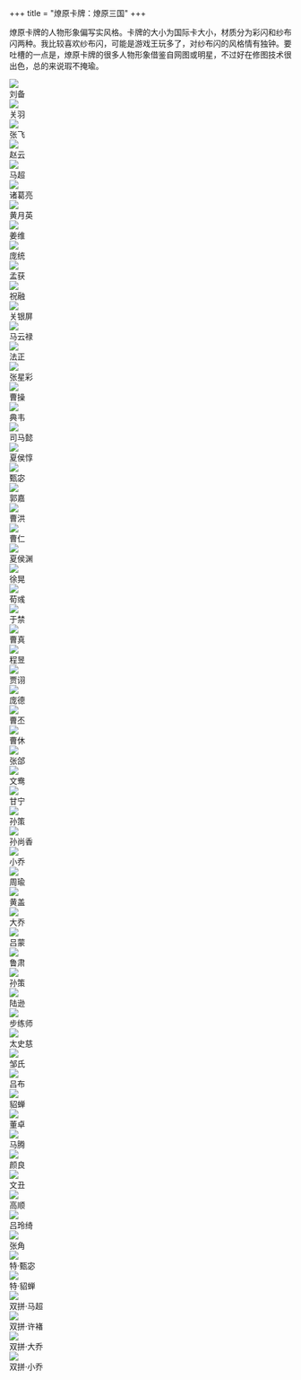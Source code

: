 +++
title = "燎原卡牌：燎原三国"
+++

燎原卡牌的人物形象偏写实风格。卡牌的大小为国际卡大小，材质分为彩闪和纱布闪两种。我比较喜欢纱布闪，可能是游戏王玩多了，对纱布闪的风格情有独钟。要吐槽的一点是，燎原卡牌的很多人物形象借鉴自网图或明星，不过好在修图技术很出色，总的来说瑕不掩瑜。

<div class="mycard-grid">
    <div class="mycard-grid-container">
        <div class="mycard-grid-top">
            <img class="mycard-poster" src="https://guanqr-com.oss-cn-hangzhou.aliyuncs.com/images/cards/liaoyuan-sanguo-liubei.jpg" />
        </div>
        <div class="mycard-grid-bottom">
            <div class="mycard-name">刘备</div>
        </div>
    </div>
    <div class="mycard-grid-container">
        <div class="mycard-grid-top">
            <img class="mycard-poster" src="https://guanqr-com.oss-cn-hangzhou.aliyuncs.com/images/cards/liaoyuan-sanguo-guanyu.jpg" />
        </div>
        <div class="mycard-grid-bottom">
            <div class="mycard-name">关羽</div>
        </div>
    </div>
    <div class="mycard-grid-container">
        <div class="mycard-grid-top">
            <img class="mycard-poster" src="https://guanqr-com.oss-cn-hangzhou.aliyuncs.com/images/cards/liaoyuan-sanguo-zhangfei.jpg" />
        </div>
        <div class="mycard-grid-bottom">
            <div class="mycard-name">张飞</div>
        </div>
    </div>
    <div class="mycard-grid-container">
        <div class="mycard-grid-top">
            <img class="mycard-poster" src="https://guanqr-com.oss-cn-hangzhou.aliyuncs.com/images/cards/liaoyuan-sanguo-zhaoyun.jpg" />
        </div>
        <div class="mycard-grid-bottom">
            <div class="mycard-name">赵云</div>
        </div>
    </div>
    <div class="mycard-grid-container">
        <div class="mycard-grid-top">
            <img class="mycard-poster" src="https://guanqr-com.oss-cn-hangzhou.aliyuncs.com/images/cards/liaoyuan-sanguo-machao.jpg" />
        </div>
        <div class="mycard-grid-bottom">
            <div class="mycard-name">马超</div>
        </div>
    </div>
    <div class="mycard-grid-container">
        <div class="mycard-grid-top">
            <img class="mycard-poster" src="https://guanqr-com.oss-cn-hangzhou.aliyuncs.com/images/cards/liaoyuan-sanguo-zhugeliang.jpg" />
        </div>
        <div class="mycard-grid-bottom">
            <div class="mycard-name">诸葛亮</div>
        </div>
    </div>
    <div class="mycard-grid-container">
        <div class="mycard-grid-top">
            <img class="mycard-poster" src="https://guanqr-com.oss-cn-hangzhou.aliyuncs.com/images/cards/liaoyuan-sanguo-huangyueying.jpg" />
        </div>
        <div class="mycard-grid-bottom">
            <div class="mycard-name">黄月英</div>
        </div>
    </div>
    <div class="mycard-grid-container">
        <div class="mycard-grid-top">
            <img class="mycard-poster" src="https://guanqr-com.oss-cn-hangzhou.aliyuncs.com/images/cards/liaoyuan-sanguo-jiangwei.jpg" />
        </div>
        <div class="mycard-grid-bottom">
            <div class="mycard-name">姜维</div>
        </div>
    </div>
    <div class="mycard-grid-container">
        <div class="mycard-grid-top">
            <img class="mycard-poster" src="https://guanqr-com.oss-cn-hangzhou.aliyuncs.com/images/cards/liaoyuan-sanguo-pangtong.jpg" />
        </div>
        <div class="mycard-grid-bottom">
            <div class="mycard-name">庞统</div>
        </div>
    </div>
    <div class="mycard-grid-container">
        <div class="mycard-grid-top">
            <img class="mycard-poster" src="https://guanqr-com.oss-cn-hangzhou.aliyuncs.com/images/cards/liaoyuan-sanguo-menghuo.jpg" />
        </div>
        <div class="mycard-grid-bottom">
            <div class="mycard-name">孟获</div>
        </div>
    </div>
    <div class="mycard-grid-container">
        <div class="mycard-grid-top">
            <img class="mycard-poster" src="https://guanqr-com.oss-cn-hangzhou.aliyuncs.com/images/cards/liaoyuan-sanguo-zhurong.jpg" />
        </div>
        <div class="mycard-grid-bottom">
            <div class="mycard-name">祝融</div>
        </div>
    </div>
    <div class="mycard-grid-container">
        <div class="mycard-grid-top">
            <img class="mycard-poster" src="https://guanqr-com.oss-cn-hangzhou.aliyuncs.com/images/cards/liaoyuan-sanguo-guanyinping.jpg" />
        </div>
        <div class="mycard-grid-bottom">
            <div class="mycard-name">关银屏</div>
        </div>
    </div>
    <div class="mycard-grid-container">
        <div class="mycard-grid-top">
            <img class="mycard-poster" src="https://guanqr-com.oss-cn-hangzhou.aliyuncs.com/images/cards/liaoyuan-sanguo-mayunlu.jpg" />
        </div>
        <div class="mycard-grid-bottom">
            <div class="mycard-name">马云禄</div>
        </div>
    </div>
    <div class="mycard-grid-container">
        <div class="mycard-grid-top">
            <img class="mycard-poster" src="https://guanqr-com.oss-cn-hangzhou.aliyuncs.com/images/cards/liaoyuan-sanguo-fazheng.jpg" />
        </div>
        <div class="mycard-grid-bottom">
            <div class="mycard-name">法正</div>
        </div>
    </div>
    <div class="mycard-grid-container">
        <div class="mycard-grid-top">
            <img class="mycard-poster" src="https://guanqr-com.oss-cn-hangzhou.aliyuncs.com/images/cards/liaoyuan-sanguo-zhangxingcai.jpg" />
        </div>
        <div class="mycard-grid-bottom">
            <div class="mycard-name">张星彩</div>
        </div>
    </div>
    <div class="mycard-grid-container">
        <div class="mycard-grid-top">
            <img class="mycard-poster" src="https://guanqr-com.oss-cn-hangzhou.aliyuncs.com/images/cards/liaoyuan-sanguo-caocao.jpg" />
        </div>
        <div class="mycard-grid-bottom">
            <div class="mycard-name">曹操</div>
        </div>
    </div>
    <div class="mycard-grid-container">
        <div class="mycard-grid-top">
            <img class="mycard-poster" src="https://guanqr-com.oss-cn-hangzhou.aliyuncs.com/images/cards/liaoyuan-sanguo-dianwei.jpg" />
        </div>
        <div class="mycard-grid-bottom">
            <div class="mycard-name">典韦</div>
        </div>
    </div>
    <div class="mycard-grid-container">
        <div class="mycard-grid-top">
            <img class="mycard-poster" src="https://guanqr-com.oss-cn-hangzhou.aliyuncs.com/images/cards/liaoyuan-sanguo-simayi.jpg" />
        </div>
        <div class="mycard-grid-bottom">
            <div class="mycard-name">司马懿</div>
        </div>
    </div>
    <div class="mycard-grid-container">
        <div class="mycard-grid-top">
            <img class="mycard-poster" src="https://guanqr-com.oss-cn-hangzhou.aliyuncs.com/images/cards/liaoyuan-sanguo-xiahoudun.jpg" />
        </div>
        <div class="mycard-grid-bottom">
            <div class="mycard-name">夏侯惇</div>
        </div>
    </div>
    <div class="mycard-grid-container">
        <div class="mycard-grid-top">
            <img class="mycard-poster" src="https://guanqr-com.oss-cn-hangzhou.aliyuncs.com/images/cards/liaoyuan-sanguo-zhenfu.jpg" />
        </div>
        <div class="mycard-grid-bottom">
            <div class="mycard-name">甄宓</div>
        </div>
    </div>
    <div class="mycard-grid-container">
        <div class="mycard-grid-top">
            <img class="mycard-poster" src="https://guanqr-com.oss-cn-hangzhou.aliyuncs.com/images/cards/liaoyuan-sanguo-guojia.jpg" />
        </div>
        <div class="mycard-grid-bottom">
            <div class="mycard-name">郭嘉</div>
        </div>
    </div>
    <div class="mycard-grid-container">
        <div class="mycard-grid-top">
            <img class="mycard-poster" src="https://guanqr-com.oss-cn-hangzhou.aliyuncs.com/images/cards/liaoyuan-sanguo-caohong.jpg" />
        </div>
        <div class="mycard-grid-bottom">
            <div class="mycard-name">曹洪</div>
        </div>
    </div>
    <div class="mycard-grid-container">
        <div class="mycard-grid-top">
            <img class="mycard-poster" src="https://guanqr-com.oss-cn-hangzhou.aliyuncs.com/images/cards/liaoyuan-sanguo-caoren.jpg" />
        </div>
        <div class="mycard-grid-bottom">
            <div class="mycard-name">曹仁</div>
        </div>
    </div>
    <div class="mycard-grid-container">
        <div class="mycard-grid-top">
            <img class="mycard-poster" src="https://guanqr-com.oss-cn-hangzhou.aliyuncs.com/images/cards/liaoyuan-sanguo-xiahouyuan.jpg" />
        </div>
        <div class="mycard-grid-bottom">
            <div class="mycard-name">夏侯渊</div>
        </div>
    </div>
    <div class="mycard-grid-container">
        <div class="mycard-grid-top">
            <img class="mycard-poster" src="https://guanqr-com.oss-cn-hangzhou.aliyuncs.com/images/cards/liaoyuan-sanguo-xuhuang.jpg" />
        </div>
        <div class="mycard-grid-bottom">
            <div class="mycard-name">徐晃</div>
        </div>
    </div>
    <div class="mycard-grid-container">
        <div class="mycard-grid-top">
            <img class="mycard-poster" src="https://guanqr-com.oss-cn-hangzhou.aliyuncs.com/images/cards/liaoyuan-sanguo-xunyu.jpg" />
        </div>
        <div class="mycard-grid-bottom">
            <div class="mycard-name">荀彧</div>
        </div>
    </div>
    <div class="mycard-grid-container">
        <div class="mycard-grid-top">
            <img class="mycard-poster" src="https://guanqr-com.oss-cn-hangzhou.aliyuncs.com/images/cards/liaoyuan-sanguo-yujin.jpg" />
        </div>
        <div class="mycard-grid-bottom">
            <div class="mycard-name">于禁</div>
        </div>
    </div>
    <div class="mycard-grid-container">
        <div class="mycard-grid-top">
            <img class="mycard-poster" src="https://guanqr-com.oss-cn-hangzhou.aliyuncs.com/images/cards/liaoyuan-sanguo-caozhen.jpg" />
        </div>
        <div class="mycard-grid-bottom">
            <div class="mycard-name">曹真</div>
        </div>
    </div>
    <div class="mycard-grid-container">
        <div class="mycard-grid-top">
            <img class="mycard-poster" src="https://guanqr-com.oss-cn-hangzhou.aliyuncs.com/images/cards/liaoyuan-sanguo-chengyu.jpg" />
        </div>
        <div class="mycard-grid-bottom">
            <div class="mycard-name">程昱</div>
        </div>
    </div>
    <div class="mycard-grid-container">
        <div class="mycard-grid-top">
            <img class="mycard-poster" src="https://guanqr-com.oss-cn-hangzhou.aliyuncs.com/images/cards/liaoyuan-sanguo-jiaxu.jpg" />
        </div>
        <div class="mycard-grid-bottom">
            <div class="mycard-name">贾诩</div>
        </div>
    </div>
    <div class="mycard-grid-container">
        <div class="mycard-grid-top">
            <img class="mycard-poster" src="https://guanqr-com.oss-cn-hangzhou.aliyuncs.com/images/cards/liaoyuan-sanguo-pangde.jpg" />
        </div>
        <div class="mycard-grid-bottom">
            <div class="mycard-name">庞德</div>
        </div>
    </div>
    <div class="mycard-grid-container">
        <div class="mycard-grid-top">
            <img class="mycard-poster" src="https://guanqr-com.oss-cn-hangzhou.aliyuncs.com/images/cards/liaoyuan-sanguo-caopi.jpg" />
        </div>
        <div class="mycard-grid-bottom">
            <div class="mycard-name">曹丕</div>
        </div>
    </div>
    <div class="mycard-grid-container">
        <div class="mycard-grid-top">
            <img class="mycard-poster" src="https://guanqr-com.oss-cn-hangzhou.aliyuncs.com/images/cards/liaoyuan-sanguo-caoxiu.jpg" />
        </div>
        <div class="mycard-grid-bottom">
            <div class="mycard-name">曹休</div>
        </div>
    </div>
    <div class="mycard-grid-container">
        <div class="mycard-grid-top">
            <img class="mycard-poster" src="https://guanqr-com.oss-cn-hangzhou.aliyuncs.com/images/cards/liaoyuan-sanguo-zhanghe.jpg" />
        </div>
        <div class="mycard-grid-bottom">
            <div class="mycard-name">张郃</div>
        </div>
    </div>
    <div class="mycard-grid-container">
        <div class="mycard-grid-top">
            <img class="mycard-poster" src="https://guanqr-com.oss-cn-hangzhou.aliyuncs.com/images/cards/liaoyuan-sanguo-wenyang.jpg" />
        </div>
        <div class="mycard-grid-bottom">
            <div class="mycard-name">文鸯</div>
        </div>
    </div>
    <div class="mycard-grid-container">
        <div class="mycard-grid-top">
            <img class="mycard-poster" src="https://guanqr-com.oss-cn-hangzhou.aliyuncs.com/images/cards/liaoyuan-sanguo-ganning.jpg" />
        </div>
        <div class="mycard-grid-bottom">
            <div class="mycard-name">甘宁</div>
        </div>
    </div>
    <div class="mycard-grid-container">
        <div class="mycard-grid-top">
            <img class="mycard-poster" src="https://guanqr-com.oss-cn-hangzhou.aliyuncs.com/images/cards/liaoyuan-sanguo-sunce.jpg" />
        </div>
        <div class="mycard-grid-bottom">
            <div class="mycard-name">孙策</div>
        </div>
    </div>
    <div class="mycard-grid-container">
        <div class="mycard-grid-top">
            <img class="mycard-poster" src="https://guanqr-com.oss-cn-hangzhou.aliyuncs.com/images/cards/liaoyuan-sanguo-sunshangxiang.jpg" />
        </div>
        <div class="mycard-grid-bottom">
            <div class="mycard-name">孙尚香</div>
        </div>
    </div>
    <div class="mycard-grid-container">
        <div class="mycard-grid-top">
            <img class="mycard-poster" src="https://guanqr-com.oss-cn-hangzhou.aliyuncs.com/images/cards/liaoyuan-sanguo-xiaoqiao.jpg" />
        </div>
        <div class="mycard-grid-bottom">
            <div class="mycard-name">小乔</div>
        </div>
    </div>
    <div class="mycard-grid-container">
        <div class="mycard-grid-top">
            <img class="mycard-poster" src="https://guanqr-com.oss-cn-hangzhou.aliyuncs.com/images/cards/liaoyuan-sanguo-zhouyu.jpg" />
        </div>
        <div class="mycard-grid-bottom">
            <div class="mycard-name">周瑜</div>
        </div>
    </div>
    <div class="mycard-grid-container">
        <div class="mycard-grid-top">
            <img class="mycard-poster" src="https://guanqr-com.oss-cn-hangzhou.aliyuncs.com/images/cards/liaoyuan-sanguo-huanggai.jpg" />
        </div>
        <div class="mycard-grid-bottom">
            <div class="mycard-name">黄盖</div>
        </div>
    </div>
    <div class="mycard-grid-container">
        <div class="mycard-grid-top">
            <img class="mycard-poster" src="https://guanqr-com.oss-cn-hangzhou.aliyuncs.com/images/cards/liaoyuan-sanguo-daqiao.jpg" />
        </div>
        <div class="mycard-grid-bottom">
            <div class="mycard-name">大乔</div>
        </div>
    </div>
    <div class="mycard-grid-container">
        <div class="mycard-grid-top">
            <img class="mycard-poster" src="https://guanqr-com.oss-cn-hangzhou.aliyuncs.com/images/cards/liaoyuan-sanguo-lvmeng.jpg" />
        </div>
        <div class="mycard-grid-bottom">
            <div class="mycard-name">吕蒙</div>
        </div>
    </div>
    <div class="mycard-grid-container">
        <div class="mycard-grid-top">
            <img class="mycard-poster" src="https://guanqr-com.oss-cn-hangzhou.aliyuncs.com/images/cards/liaoyuan-sanguo-lusu.jpg" />
        </div>
        <div class="mycard-grid-bottom">
            <div class="mycard-name">鲁肃</div>
        </div>
    </div>
    <div class="mycard-grid-container">
        <div class="mycard-grid-top">
            <img class="mycard-poster" src="https://guanqr-com.oss-cn-hangzhou.aliyuncs.com/images/cards/liaoyuan-sanguo-sunce.jpg" />
        </div>
        <div class="mycard-grid-bottom">
            <div class="mycard-name">孙策</div>
        </div>
    </div>
    <div class="mycard-grid-container">
        <div class="mycard-grid-top">
            <img class="mycard-poster" src="https://guanqr-com.oss-cn-hangzhou.aliyuncs.com/images/cards/liaoyuan-sanguo-luxun.jpg" />
        </div>
        <div class="mycard-grid-bottom">
            <div class="mycard-name">陆逊</div>
        </div>
    </div>
    <div class="mycard-grid-container">
        <div class="mycard-grid-top">
            <img class="mycard-poster" src="https://guanqr-com.oss-cn-hangzhou.aliyuncs.com/images/cards/liaoyuan-sanguo-bulianshi.jpg" />
        </div>
        <div class="mycard-grid-bottom">
            <div class="mycard-name">步练师</div>
        </div>
    </div>
    <div class="mycard-grid-container">
        <div class="mycard-grid-top">
            <img class="mycard-poster" src="https://guanqr-com.oss-cn-hangzhou.aliyuncs.com/images/cards/liaoyuan-sanguo-taishici.jpg" />
        </div>
        <div class="mycard-grid-bottom">
            <div class="mycard-name">太史慈</div>
        </div>
    </div>
    <div class="mycard-grid-container">
        <div class="mycard-grid-top">
            <img class="mycard-poster" src="https://guanqr-com.oss-cn-hangzhou.aliyuncs.com/images/cards/liaoyuan-sanguo-zoushi.jpg" />
        </div>
        <div class="mycard-grid-bottom">
            <div class="mycard-name">邹氏</div>
        </div>
    </div>
    <div class="mycard-grid-container">
        <div class="mycard-grid-top">
            <img class="mycard-poster" src="https://guanqr-com.oss-cn-hangzhou.aliyuncs.com/images/cards/liaoyuan-sanguo-lvbu.jpg" />
        </div>
        <div class="mycard-grid-bottom">
            <div class="mycard-name">吕布</div>
        </div>
    </div>
    <div class="mycard-grid-container">
        <div class="mycard-grid-top">
            <img class="mycard-poster" src="https://guanqr-com.oss-cn-hangzhou.aliyuncs.com/images/cards/liaoyuan-sanguo-diaochan.jpg" />
        </div>
        <div class="mycard-grid-bottom">
            <div class="mycard-name">貂蝉</div>
        </div>
    </div>
    <div class="mycard-grid-container">
        <div class="mycard-grid-top">
            <img class="mycard-poster" src="https://guanqr-com.oss-cn-hangzhou.aliyuncs.com/images/cards/liaoyuan-sanguo-dongzhuo.jpg" />
        </div>
        <div class="mycard-grid-bottom">
            <div class="mycard-name">董卓</div>
        </div>
    </div>
    <div class="mycard-grid-container">
        <div class="mycard-grid-top">
            <img class="mycard-poster" src="https://guanqr-com.oss-cn-hangzhou.aliyuncs.com/images/cards/liaoyuan-sanguo-mateng.jpg" />
        </div>
        <div class="mycard-grid-bottom">
            <div class="mycard-name">马腾</div>
        </div>
    </div>
    <div class="mycard-grid-container">
        <div class="mycard-grid-top">
            <img class="mycard-poster" src="https://guanqr-com.oss-cn-hangzhou.aliyuncs.com/images/cards/liaoyuan-sanguo-yanliang.jpg" />
        </div>
        <div class="mycard-grid-bottom">
            <div class="mycard-name">颜良</div>
        </div>
    </div>
    <div class="mycard-grid-container">
        <div class="mycard-grid-top">
            <img class="mycard-poster" src="https://guanqr-com.oss-cn-hangzhou.aliyuncs.com/images/cards/liaoyuan-sanguo-wenchou.jpg" />
        </div>
        <div class="mycard-grid-bottom">
            <div class="mycard-name">文丑</div>
        </div>
    </div>
    <div class="mycard-grid-container">
        <div class="mycard-grid-top">
            <img class="mycard-poster" src="https://guanqr-com.oss-cn-hangzhou.aliyuncs.com/images/cards/liaoyuan-sanguo-gaoshun.jpg" />
        </div>
        <div class="mycard-grid-bottom">
            <div class="mycard-name">高顺</div>
        </div>
    </div>
    <div class="mycard-grid-container">
        <div class="mycard-grid-top">
            <img class="mycard-poster" src="https://guanqr-com.oss-cn-hangzhou.aliyuncs.com/images/cards/liaoyuan-sanguo-lvlingqi.jpg" />
        </div>
        <div class="mycard-grid-bottom">
            <div class="mycard-name">吕玲绮</div>
        </div>
    </div>
    <div class="mycard-grid-container">
        <div class="mycard-grid-top">
            <img class="mycard-poster" src="https://guanqr-com.oss-cn-hangzhou.aliyuncs.com/images/cards/liaoyuan-sanguo-zhangjiao.jpg" />
        </div>
        <div class="mycard-grid-bottom">
            <div class="mycard-name">张角</div>
        </div>
    </div>
    <div class="mycard-grid-container">
        <div class="mycard-grid-top">
            <img class="mycard-poster" src="https://guanqr-com.oss-cn-hangzhou.aliyuncs.com/images/cards/liaoyuan-sanguo-zhenfu-te.jpg" />
        </div>
        <div class="mycard-grid-bottom">
            <div class="mycard-name">特·甄宓</div>
        </div>
    </div>
    <div class="mycard-grid-container">
        <div class="mycard-grid-top">
            <img class="mycard-poster" src="https://guanqr-com.oss-cn-hangzhou.aliyuncs.com/images/cards/liaoyuan-sanguo-diaochan-te.jpg" />
        </div>
        <div class="mycard-grid-bottom">
            <div class="mycard-name">特·貂蝉</div>
        </div>
    </div>
    <div class="mycard-grid-container">
        <div class="mycard-grid-top">
            <img class="mycard-poster" src="https://guanqr-com.oss-cn-hangzhou.aliyuncs.com/images/cards/liaoyuan-sanguo-machao-te.jpg" />
        </div>
        <div class="mycard-grid-bottom">
            <div class="mycard-name">双拼·马超</div>
        </div>
    </div>
    <div class="mycard-grid-container">
        <div class="mycard-grid-top">
            <img class="mycard-poster" src="https://guanqr-com.oss-cn-hangzhou.aliyuncs.com/images/cards/liaoyuan-sanguo-xuchu-te.jpg" />
        </div>
        <div class="mycard-grid-bottom">
            <div class="mycard-name">双拼·许褚</div>
        </div>
    </div>
    <div class="mycard-grid-container">
        <div class="mycard-grid-top">
            <img class="mycard-poster" src="https://guanqr-com.oss-cn-hangzhou.aliyuncs.com/images/cards/liaoyuan-sanguo-daqiao-te.jpg" />
        </div>
        <div class="mycard-grid-bottom">
            <div class="mycard-name">双拼·大乔</div>
        </div>
    </div>
    <div class="mycard-grid-container">
        <div class="mycard-grid-top">
            <img class="mycard-poster" src="https://guanqr-com.oss-cn-hangzhou.aliyuncs.com/images/cards/liaoyuan-sanguo-xiaoqiao-te.jpg" />
        </div>
        <div class="mycard-grid-bottom">
            <div class="mycard-name">双拼·小乔</div>
        </div>
    </div>
</div>